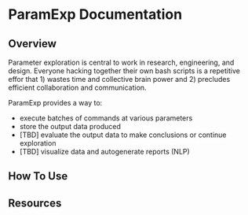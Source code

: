 # ParamExp Documentation

## Overview

Parameter exploration is central to work in research, engineering, and design. Everyone hacking together their own bash scripts is a repetitive effor that 1) wastes time and collective brain power and 2) precludes efficient collaboration and communication.

ParamExp provides a way to:
* execute batches of commands at various parameters
* store the output data produced
* [TBD] evaluate the output data to make conclusions or continue exploration
* [TBD] visualize data and autogenerate reports (NLP)

## How To Use

## Resources
